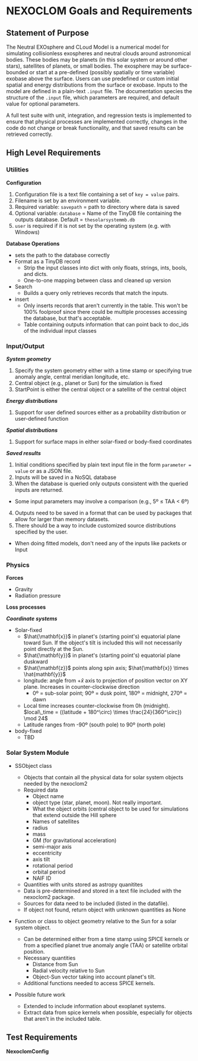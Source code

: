 # NEXOCLOM Goals and Requirements

## Statement of Purpose

The Neutral EXOsphere and CLoud Model is a numerical model for simulating
collisionless exospheres and neutral clouds around astronomical bodies. These
bodies may be planets (in this solar system or around other stars), satellites
of planets, or small bodies. The exosphere may be surface-bounded or start at a
pre-defined (possibly spatially or time variable) exobase above the surface.
Users can use predefined or custom initial spatial and energy distributions from
the surface or exobase. Inputs to the model are defined in a plain-text `.input`
file. The documentation species the structure of the `.input` file, which
parameters are required, and default value for optional parameters.

A full test suite with unit, integration, and regression tests is implemented to
ensure that physical processes are implemented correctly, changes in the code do
not change or break functionality, and that saved results can be retrieved
correctly.

## High Level Requirements

### Utilities

**Configuration**

1. Configuration file is a text file containing a set of `key = value` pairs.
2. Filename is set by an environment variable.
3. Required variable: `savepath` = path to directory where data is saved
4. Optional variable: `database` = Name of the TinyDB file containing the
   outputs database. Default = `thesolarsystemmb.db`
5. `user` is required if it is not set by the operating system (e.g. with
   Windows)

**Database Operations**
* sets the path to the database correctly
* Format as a TinyDB record
  * Strip the input classes into dict with only floats, strings, ints,
    bools, and dicts.
  * One-to-one mapping between class and cleaned up version
* Search
  * Builds a query only retrieves records that match the inputs.
* insert
  * Only inserts records that aren't currently in the table. This won't be
    100% foolproof since there could be multiple processes accessing the
    database, but that's acceptable.
  * Table containing outputs information that can point back to doc_ids of 
    the individual input classes

### Input/Output

***System geometry***

1. Specify the system geometry either with a time stamp or specifying true
   anomaly angle, central meridian longitude, etc.
2. Central object (e.g., planet or Sun) for the simulation is fixed
3. StartPoint is either the central object or a satellite of the central object

***Energy distributions***

1. Support for user defined sources either as a probability distribution or
   user-defined function

***Spatial distributions***

1. Support for surface maps in either solar-fixed or body-fixed coordinates

***Saved results***

1. Initial conditions specified by plain text input file in the form
   `parameter = value` or as a JSON file.
2. Inputs will be saved in a NoSQL database
3. When the database is queried only outputs consistent with the queried inputs
   are returned.
  * Some input parameters may involve a comparison (e.g., 5º ≤ TAA < 6º)
4. Outputs need to be saved in a format that can be used by packages that allow
   for larger than memory datasets.
5. There should be a way to include customized source distributions specified by
   the user.

- When doing fitted models, don't need any of the inputs like packets or Input

### Physics

**Forces**

* Gravity
* Radiation pressure

**Loss processes**

***Coordinate systems***

* Solar-fixed
  * $\hat{\mathbf{x}}$ in planet's (starting point's) equatorial plane toward
    Sun. If the object's tilt is included this will not necessarily point
    directly at the Sun.
  * $\hat{\mathbf{y}}$ in planet's (starting point's) equatorial plane duskward
  * $\hat{\mathbf{z}}$ points along spin axis;
    $\hat{\mathbf{x}} \times \hat{mathbf{y}}$
  * longitude: angle from $+\hat{x}$ axis to projection of position vector
    on XY plane. Increases in counter-clockwise direction
    * 0º = sub-solar point; 90º = dusk point, 180º = midnight, 270º = dawn
  * Local time increases counter-clockwise from 0h (midnight).
    $local\_time = ((latitude + 180^\circ) \times \frac{24}{360^\circ}) \mod 24$
  * Latitude ranges from -90º (south pole) to 90º (north pole)
* body-fixed
  * TBD

### Solar System Module

* SSObject class
  * Objects that contain all the physical data for solar system objects needed
    by the nexoclom2
  * Required data
    * Object name
    * object type (star, planet, moon). Not really important.
    * What the object orbits (central object to be used for simulations that
      extend outside the Hill sphere
    * Names of satellites
    * radius
    * mass
    * GM (for gravitational acceleration)
    * semi-major axis
    * eccentricity
    * axis tilt
    * rotational period
    * orbital period
    * NAIF ID
  * Quantities with units stored as astropy quanitites
  * Data is pre-determined and stored in a text file included with the 
    nexoclom2 package.
  * Sources for data need to be included (listed in the datafile).
  * If object not found, return object with unknown quantities as None
* Function or class to object geometry relative to the Sun for a solar
  system object.
  * Can be determined either from a time stamp using SPICE kernels or from a
    specified planet true anomaly angle (TAA) or satellite orbital position.
  * Necessary quantities
    * Distance from Sun
    * Radial velocity relative to Sun
    * Object-Sun vector taking into account planet's tilt.
  * Additional functions needed to access SPICE kernels.

* Possible future work
  * Extended to include information about exoplanet systems.
  * Extract data from spice kernels when possible, especially for objects 
    that aren't in the included table.


## Test Requirements

**NexoclomConfig**
